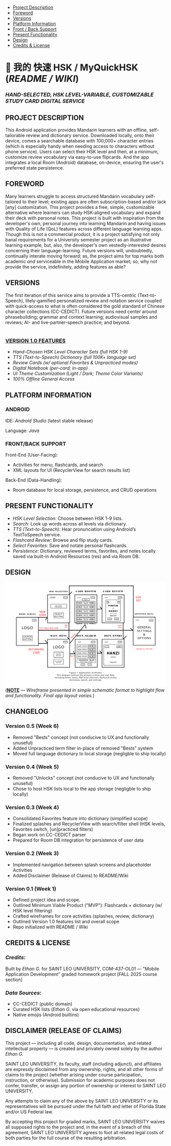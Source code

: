 - [Project Description](#project-description)  
- [Foreword](#foreword)  
- [Versions](#versions)  
- [Platform Information](#platform-information)  
- [Front / Back Support](#frontback-support)  
- [Present Functionality](#present-functionality)  
- [Design](#design)
- [Credits & License](#credits--license)

# 📄 我的 快速 HSK / MyQuickHSK (_README / WIKI_)
### _HAND-SELECTED, HSK LEVEL-VARIABLE, CUSTOMIZABLE STUDY CARD DIGITAL SERVICE_

## PROJECT DESCRIPTION

This Android application provides Mandarin learners with an offline, self-tailorable review and dictionary service.  Downloaded locally, onto their device, comes a searchable database with 100,000+ character entries (which is especially handy when needing access to characters without phone service).  Users can select their HSK level and then, at a minimum, customize review vocabulary via easy-to-use flipcards.  And the app integrates a local Room (Android) database, on-device, ensuring the user's preferred state persistence.

## FOREWORD

Many learners struggle to access structured Mandarin vocabulary self-tailored to their level; existing apps are often subscription-based and/or lack [any] customization.  This project provides a free, simple, customizable alternative where learners can study HSK-aligned vocabulary and expand their deck with personal notes.  This project is built with inspiration from the developer's own, personal journey into learning Mandarin and having issues with Quality of Life (QoL) features across different language learning apps.  Though this is not a commercial product, it is a project satisfying not only banal requirements for a University semester project as an illustrative learning example, but, also, the developer's own vestedly-interested desires concerning their language-learning.  Future versions will, undoubtedly, continually interate moving forward; as, the project aims for top marks both academic _and_ serviceable in the Mobile Application market; so, why not provide the service, indefinitely, adding features as able?

## VERSIONS
The first iteration of this service aims to provide a TTS-centric (Text-to-Speech), litely-gamified personalized review and notation service coupled with quick-access to what is often considered the gold standard of Chinese character collections (CC-CEDICT).  Future versions need center around phrasebuilding; grammar and context learning; audiovisual samples and reviews; AI- and live-partner-speech practice; and beyond.

#

### <ins>VERSION 1.0 FEATURES</ins>
-  _Hand-Chosen HSK Level Character Sets (full HSK 1-9)_
-  _TTS (Text-to-Speech) Dictionary (full 100K+ language set)_
-  _Review Cards (w/ optional Favorites & Unpracticed modes)_
-  _Digital Notebook (per-card; in-app)_
-  _UI Theme Customization  (Light / Dark; Theme Color Variants)_
-  _100% Offline General Access_

## PLATFORM INFORMATION
### ANDROID

IDE: _Android Studio_ (latest stable release)

Language: _Java_

### FRONT/BACK SUPPORT

Front-End (User-Facing):
-  Activities for menu, flashcards, and search
-  XML layouts for UI (RecyclerView for search results list)

Back-End (Data-Handling):
-  Room database for local storage, persistence, and CRUD operations

## PRESENT FUNCTIONALITY
-  _HSK Level Selection_: Choose between HSK 1-9 lists.
-  _Search_: Look up words across all levels via dictionary.
-  _TTS (Text-to-Speech)_: Hear pronunciation using Android’s TextToSpeech service.
-  _Flashcard Review_: Browse and flip study cards.
-  _Select Favorites_: Save and notate personal flashcards.
-  _Persistence_: Dictionary, reviewed terms, favorites, and notes locally saved via built-in Android Resources (res) and via Room DB.

## DESIGN

![An image](./wireframe.png)
(<ins>**NOTE**</ins> — _Wireframe presented in simple schematic format to highlight flow and functionality. Final app layout varies._)

## CHANGELOG

### Version 0.5 (Week 6)
- Removed "Bests" concept (not conducive to UX and functionally unuseful)
- Added Unpracticed term filter in-place of removed "Bests" system
- Moved full language dictionary to local storage (negligble to ship locally)

### Version 0.4 (Week 5)
- Removed "Unlocks" concept (not conducive to UX and functionally unuseful)
- Chose to host HSK lists local to the app storage (negligble to ship locally)

### Version 0.3 (Week 4)
- Consolidated Favorites feature into dictionary (simplified scope)
- Finalized splashes and RecyclerView with search/filter shell (HSK levels, Favorites switch, [un]practiced filters)
- Began work on CC-CEDICT parser
- Prepared for Room DB integration for persistence of user data

### Version 0.2 (Week 3)
- Implemented navigation between splash screens and placeholder Activities
- Added Disclaimer (Release of Claims) to README/Wiki

### Version 0.1 (Week 1)
- Defined project idea and scope.
- Outlined Minimum Viable Product ("MVP"): Flashcards + dictionary (w/ HSK level filtering)
- Crafted wireframes for core activities (splashes, review, dictionary)
- Outlined Version 1.0 features list and overall scope
- Repo initialized with README / Wiki

## CREDITS & LICENSE
### _Credits_:
Built by _Ethan G._ for SAINT LEO UNIVERSITY, COM-437-OL01 — "Mobile Application Development" graded homework project [FALL 2025 course section]
### _Data Sources_:
- CC-CEDICT (public domain)
- Curated HSK lists (_Ethan G._ via open educational resources)
- Native emojis (Android builtins)

## DISCLAIMER (RELEASE OF CLAIMS)
This project — including all code, design, documentation, and related intellectual property — is created and privately owned solely by the author _Ethan G._

SAINT LEO UNIVERSITY, its faculty, staff (including adjunct), and affiliates are expressly disclaimed from any ownership, rights, and all other forms of claims to the project (whether arising under course participation, instruction, or otherwise).  Submission for academic purposes does not confer, transfer, or assign any portion of ownership or interest to SAINT LEO UNIVERSITY.

Any attempts to claim any of the above by SAINT LEO UNIVERSITY or its representatives will be pursued under the full faith and letter of Florida State and/or US Federal law.

By accepting this project for graded marks, SAINT LEO UNIVERSITY waives all supposed rights to the project and, in the event of a breach of this agreement, SAINT LEO UNIVERSITY agrees to foot all related legal costs of both parties for the full course of the resulting arbitration.


